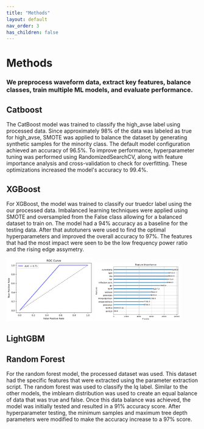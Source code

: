 ```yaml
---
title: "Methods"
layout: default
nav_order: 3
has_children: false
---
```

# Methods
### We preprocess waveform data, extract key features, balance classes, train multiple ML models, and evaluate performance.

## Catboost

The CatBoost model was trained to classify the high_avse label using processed data.
Since approximately 98% of the data was labeled as true for high_avse, SMOTE was applied
to balance the dataset by generating synthetic samples for the minority class. The default
model configuration achieved an accuracy of 96.5\%. To improve performance, hyperparameter
tuning was performed using RandomizedSearchCV, along with feature importance analysis and
cross-validation to check for overfitting. These optimizations increased the model's accuracy
to 99.4%.

## XGBoost

For XGBoost, the model was trained to classify our truedcr label using the our processed data. Imbalanced learning techniques were applied using SMOTE and oversampled from the False class allowing for a balanced dataset to train on. The model had a 94% accuracy as a baseline for the testing data. After that autotuners were used to find the optimal hyperparameters and improved the overall accuracy to 97%. The features that had the most impact were seen to be the low frequency power ratio and the rising edge assymetry.
<div><img src="assets/images/roc_XGB.png" alt="F" width="45%" height="45%"> <img src="assets/images/feature_importance_XGB.png" alt="F" width="45%" height="45%"></div>

## LightGBM

## Random Forest

For the random forest model, the processed dataset was used. This dataset had the specific features that were extracted using the parameter extraction script. The random forest was used to classify the lq label. Similar to the other models, the imblearn distribution was used to create an equal balance of data that was true and false. Once this data balance was achieved, the model was initially tested and resulted in a 91% accuracy score. After hyperparameter testing, the minimum samples and maximum tree depth  parameters were modified to make the accuracy increase to a 97% score.
